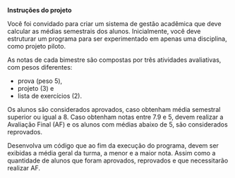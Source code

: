 **Instruções do projeto**

Você foi convidado para criar um sistema de gestão acadêmica que deve calcular as médias semestrais dos alunos.
Inicialmente, você deve estruturar um programa para ser experimentado em apenas uma disciplina, como projeto piloto.

As notas de cada bimestre são compostas por três atividades avaliativas, com pesos diferentes:

* prova (peso 5), 
* projeto (3) e 
* lista de exercícios (2).

Os alunos são considerados aprovados, caso obtenham média semestral superior ou igual a 8.
Caso obtenham notas entre 7.9 e 5, devem realizar a Avaliação Final (AF) e os alunos com médias abaixo de 5, são considerados reprovados.

Desenvolva um código que ao fim da execução do programa, devem ser exibidas a média geral da turma, a menor e a maior nota. Assim como a quantidade de alunos que foram aprovados, reprovados e que necessitarão realizar AF.